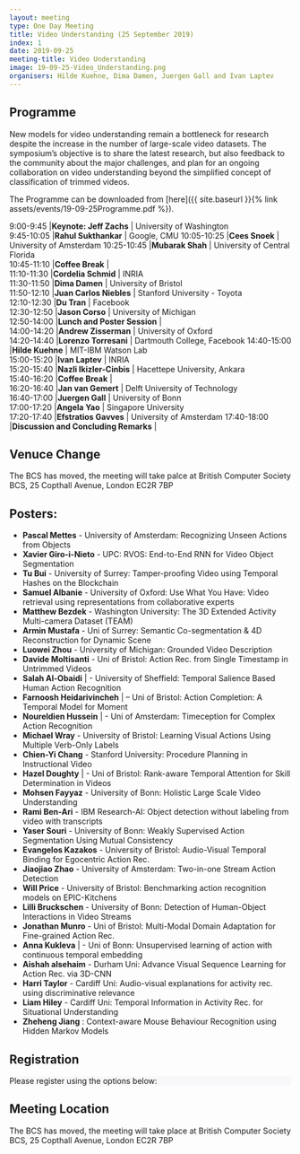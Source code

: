 ```yaml
---
layout: meeting
type: One Day Meeting
title: Video Understanding (25 September 2019)
index: 1
date: 2019-09-25
meeting-title: Video Understanding
image: 19-09-25-Video_Understanding.png
organisers: Hilde Kuehne, Dima Damen, Juergen Gall and Ivan Laptev
---
```


## Programme

New models for video understanding remain a bottleneck for research despite the increase in the number of large-scale video datasets. The symposium’s objective is to share the latest research, but also feedback to the community about the major challenges, and plan for an ongoing collaboration on video understanding beyond the simplified concept of classification of trimmed videos.  

The Programme can be downloaded from [here]({{ site.baseurl }}{% link assets/events/19-09-25Programme.pdf %}).
	
9:00-9:45	|**Keynote: Jeff Zachs** |	University of Washington	
9:45-10:05	|**Rahul Sukthankar** |	Google, CMU	
10:05-10:25	|**Cees Snoek** |	University of Amsterdam	
10:25-10:45	|**Mubarak Shah** |	University of Central Florida	
10:45-11:10	|**Coffee Break** |		
11:10-11:30	|**Cordelia Schmid** |	INRIA	
11:30-11:50	|**Dima Damen** |	University of Bristol	
11:50-12:10	|**Juan Carlos Niebles** |	Stanford University - Toyota	
12:10-12:30	|**Du Tran** |	Facebook	
12:30-12:50	|**Jason Corso** |	University of Michigan	
12:50-14:00	|**Lunch and Poster Session** |		
14:00-14:20	|**Andrew Zisserman** |	University of Oxford	
14:20-14:40	|**Lorenzo Torresani** |	Dartmouth College, Facebook	
14:40-15:00	|**Hilde Kuehne** |	MIT-IBM Watson Lab	
15:00-15:20	|**Ivan Laptev** |	INRIA	
15:20-15:40	|**Nazli Ikizler-Cinbis** |	Hacettepe University, Ankara	
15:40-16:20	|**Coffee Break** |		
16:20-16:40	|**Jan van Gemert** |	Delft University of Technology	
16:40-17:00	|**Juergen Gall** |	University of Bonn	
17:00-17:20	|**Angela Yao** |	Singapore University	
17:20-17:40	|**Efstratios Gavves** |	University of Amsterdam	
17:40-18:00	|**Discussion and Concluding Remarks** |	

## Venuce Change
The BCS has moved, the meeting will take palce at 
British Computer Society BCS, 25 Copthall Avenue, London EC2R 7BP 

## Posters: 
- **Pascal Mettes**  - University of Amsterdam: Recognizing Unseen Actions from Objects	
- **Xavier Giro-i-Nieto**   - UPC: RVOS: End-to-End RNN for Video Object Segmentation  
- **Tu Bui**  - University of Surrey: Tamper-proofing Video using Temporal Hashes on the Blockchain	
- **Samuel Albanie**  -  University of Oxford: Use What You Have: Video retrieval using representations from collaborative experts	
- **Matthew Bezdek**  -  Washington University: The 3D Extended Activity Multi-camera Dataset (TEAM)
- **Armin Mustafa**  -  Uni of Surrey: Semantic Co-segmentation & 4D Reconstruction for Dynamic Scene
- **Luowei Zhou**  -  University of Michigan: Grounded Video Description	
- **Davide Moltisanti**  -  Uni of Bristol: Action Rec. from Single Timestamp in Untrimmed Videos	
- **Salah Al-Obaidi** |  - University of Sheffield: Temporal Salience Based Human Action Recognition 
- **Farnoosh Heidarivincheh** | – Uni of Bristol: Action Completion: A Temporal Model for Moment	
- **Noureldien Hussein** |  - Uni of Amsterdam: Timeception for Complex Action Recognition
- **Michael Wray**  -  University of Bristol: Learning Visual Actions Using Multiple Verb-Only Labels 
- **Chien-Yi Chang**  -  Stanford University: Procedure Planning in Instructional Video
- **Hazel Doughty** |  - Uni of Bristol: Rank-aware Temporal Attention for Skill Determination in Videos
- **Mohsen Fayyaz**  -  University of Bonn: Holistic Large Scale Video Understanding
- **Rami Ben-Ari**  -  IBM Research-AI: Object detection without labeling from video with transcripts 
- **Yaser Souri**  -  University of Bonn: Weakly Supervised Action Segmentation Using Mutual Consistency
- **Evangelos Kazakos**  -  University of Bristol: Audio-Visual Temporal Binding for Egocentric Action Rec.
- **Jiaojiao Zhao**  -  University of Amsterdam: Two-in-one Stream Action Detection
- **Will Price**  -  University of Bristol: Benchmarking action recognition models on EPIC-Kitchens	
- **Lilli Bruckschen**  -  University of Bonn: Detection of Human-Object Interactions in Video Streams	
- **Jonathan Munro**  -  Uni of Bristol: Multi-Modal Domain Adaptation for Fine-grained Action Rec.	
- **Anna Kukleva** |  - Uni of Bonn: Unsupervised learning of action with continuous temporal embedding
- **Aishah alsehaim**  -  Durham Uni: Advance Visual Sequence Learning for Action Rec. via 3D-CNN
- **Harri Taylor**  -  Cardiff Uni: Audio-visual explanations for activity rec. using discriminative relevance
- **Liam Hiley**  -  Cardiff Uni: Temporal Information in Activity Rec. for Situational Understanding	
- **Zheheng Jiang** : Context-aware Mouse Behaviour Recognition using Hidden Markov Models



## Registration

<div class="container-fluid pb-3">
    <div class="card p-1" style="background: #F8F7FA">
        <div class="card-body mx-auto">
          Please register using the options below:
        </div>
        <div id="eventbrite-widget-container-52421495103"></div>
    </div>
</div>

<script src="https://www.eventbrite.co.uk/static/widgets/eb_widgets.js"></script>

<script type="text/javascript">
    var exampleCallback = function() {
        console.log('Order complete!');
    };

    function getWidth() {
      if (self.innerWidth) {
        return self.innerWidth;
      }

      if (document.documentElement && document.documentElement.clientWidth) {
        return document.documentElement.clientWidth;
      }

      if (document.body) {
        return document.body.clientWidth;
      }
    }

    var height_to_use = 600;

    if (getWidth() < 1000) {
        height_to_use = 650;
    }

    if (getWidth() < 800) {
        height_to_use = 700;
    }

    if (getWidth() < 550) {
        height_to_use = 710;
    }

    window.EBWidgets.createWidget({
        // Required
        widgetType: 'checkout',
        eventId: '52421495103',
        iframeContainerId: 'eventbrite-widget-container-52421495103',

        // Optional
        iframeContainerHeight: height_to_use,  // Widget height in pixels. Defaults to a minimum of 425px if not provided
        onOrderComplete: exampleCallback  // Method called when an order has successfully completed
    });
</script>

## Meeting Location

The BCS has moved, the meeting will take place at 
British Computer Society BCS, 25 Copthall Avenue, London EC2R 7BP 



